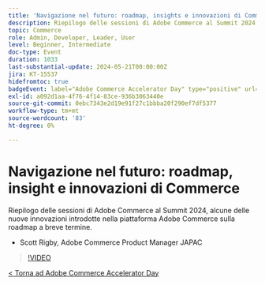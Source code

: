 ```yaml
---
title: 'Navigazione nel futuro: roadmap, insights e innovazioni di Commerce'
description: Riepilogo delle sessioni di Adobe Commerce al Summit 2024, alcune delle nuove innovazioni introdotte nella piattaforma Adobe Commerce sulla roadmap a breve termine.
topic: Commerce
role: Admin, Developer, Leader, User
level: Beginner, Intermediate
doc-type: Event
duration: 1033
last-substantial-update: 2024-05-21T00:00:00Z
jira: KT-15537
hidefromtoc: true
badgeEvent: label="Adobe Commerce Accelerator Day" type="positive" url="https://experienceleague.adobe.com/it/docs/events/apac-commerce-recordings/2024/overview"
exl-id: a092d1aa-4f76-4f14-83ce-936b3063440e
source-git-commit: 0ebc7343e2d19e91f27c1bbba20f290ef7df5377
workflow-type: tm+mt
source-wordcount: '83'
ht-degree: 0%

---
```


# Navigazione nel futuro: roadmap, insight e innovazioni di Commerce

Riepilogo delle sessioni di Adobe Commerce al Summit 2024, alcune delle nuove innovazioni introdotte nella piattaforma Adobe Commerce sulla roadmap a breve termine.

+ Scott Rigby, Adobe Commerce Product Manager JAPAC

>[!VIDEO](https://video.tv.adobe.com/v/3429264/?learn=on)

[&lt; Torna ad Adobe Commerce Accelerator Day](./overview.md)
